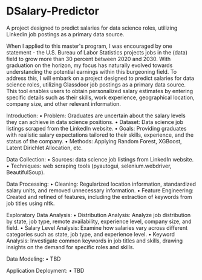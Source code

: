 # DSalary-Predictor
A project designed to predict salaries for data science roles, utilizing Linkedin job postings as a primary data source. 

When I applied to this master's program, I was encouraged by one statement - the U.S. Bureau of Labor Statistics projects jobs in the (data) field to grow more than 30 percent between 2020 and 2030. With graduation on the horizon, my focus has naturally evolved towards understanding the potential earnings within this burgeoning field. To address this, I will embark on a project designed to predict salaries for data science roles, utilizing Glassdoor job postings as a primary data source. This tool enables users to obtain personalized salary estimates by entering specific details such as their skills, work experience, geographical location, company size, and other relevant information.

Introduction:
•	Problem: Graduates are uncertain about the salary levels they can achieve in data science positions.
•	Dataset: Data science job listings scraped from the LinkedIn website.
•	Goals: Providing graduates with realistic salary expectations tailored to their skills, experience, and the status of the company.
•	Methods: Applying Random Forest, XGBoost, Latent Dirichlet Allocation, etc.

Data Collection:
•	Sources: data science job listings from LinkedIn website.
•	Techniques: web scraping tools (pyautogui, selenium.webdriver, BeautifulSoup).

Data Processing:
•	Cleaning: Regularized location information, standardized salary units, and removed unnecessary information.
•	Feature Engineering: Created and refined of features, including the extraction of keywords from job titles using nltk.

Exploratory Data Analysis:
•	Distribution Analysis: Analyze job distribution by state, job type, remote availability, experience level, company size, and field.
•	Salary Level Analysis: Examine how salaries vary across different categories such as state, job type, and experience level.
•	Keyword Analysis: Investigate common keywords in job titles and skills, drawing insights on the demand for specific roles and skills.

Data Modeling:
•	TBD

Application Deployment:
•	TBD
